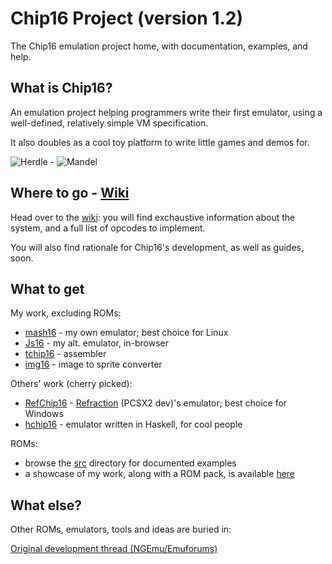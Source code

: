 Chip16 Project (version 1.2)
============================

The Chip16 emulation project home, with documentation, examples, and help.

## What is Chip16?
An emulation project helping programmers write their first emulator, using a well-defined, relatively simple VM specification.

It also doubles as a cool toy platform to write little games and demos for.

![Herdle](http://www.doc.ic.ac.uk/~tk2010/chip16/images/herdle.png) - 
![Mandel](http://i.imgur.com/mLDBryG.png)

## Where to go - [Wiki](https://github.com/tykel/chip16/wiki)

Head over to the [wiki](https://github.com/tykel/chip16/wiki): you will find exchaustive information about the system, and a full list of opcodes to implement.

You will also find rationale for Chip16's development, as well as guides, soon.

## What to get
My work, excluding ROMs:
* [mash16](http://code.google.com/p/mash16) - my own emulator; best choice for Linux 
* [Js16](http://www.doc.ic.ac.uk/~tk2010/chip16) - my alt. emulator, in-browser
* [tchip16](http://code.google.com/p/tchip16) - assembler
* [img16](http://code.google.com/p/img16) - image to sprite converter

Others' work (cherry picked):
* [RefChip16](http://code.google.com/p/refchip16) - [Refraction](http://code.google.com/u/refraction) (PCSX2 dev)'s emulator; best choice for Windows
* [hchip16](http://github.com/vahokif/hchip16) - emulator written in Haskell, for cool people

ROMs:
* browse the [src](https://github.com/tykel/chip16/tree/master/src) directory for documented examples
* a showcase of my work, along with a ROM pack, is available [here](http://www.doc.ic.ac.uk/~tk2010/chip16/games)

## What else?
Other ROMs, emulators, tools and ideas are buried in:

[Original development thread (NGEmu/Emuforums)](http://forums.ngemu.com/showthread.php?t=145620)

